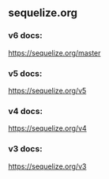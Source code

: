 ## sequelize.org


### v6 docs:
https://sequelize.org/master

### v5 docs:
https://sequelize.org/v5

### v4 docs:
https://sequelize.org/v4

### v3 docs:
https://sequelize.org/v3
